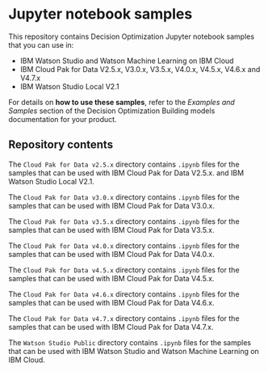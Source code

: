 # Jupyter notebook samples
This repository contains Decision Optimization Jupyter notebook samples that you can use in:
- IBM Watson Studio and Watson Machine Learning on IBM Cloud
- IBM Cloud Pak for Data V2.5.x, V3.0.x, V3.5.x, V4.0.x, V4.5.x, V4.6.x and V4.7.x
- IBM Watson Studio Local V2.1

For details on **how to use these samples**, refer to the *Examples and Samples* section of the Decision Optimization Building models documentation for your product.



## Repository contents
The `Cloud Pak for Data v2.5.x` directory contains  `.ipynb` files for the samples that can be used with IBM Cloud Pak for Data V2.5.x. and IBM Watson Studio Local V2.1.  

The `Cloud Pak for Data v3.0.x` directory contains `.ipynb` files for the samples that can be used with IBM Cloud Pak for Data V3.0.x.

The `Cloud Pak for Data v3.5.x` directory contains `.ipynb` files for the samples that can be used with IBM Cloud Pak for Data V3.5.x.

The `Cloud Pak for Data v4.0.x` directory contains `.ipynb` files for the samples that can be used with IBM Cloud Pak for Data V4.0.x.

The `Cloud Pak for Data v4.5.x` directory contains `.ipynb` files for the samples that can be used with IBM Cloud Pak for Data V4.5.x.

The `Cloud Pak for Data v4.6.x` directory contains `.ipynb` files for the samples that can be used with IBM Cloud Pak for Data V4.6.x.

The `Cloud Pak for Data v4.7.x` directory contains `.ipynb` files for the samples that can be used with IBM Cloud Pak for Data V4.7.x.

The `Watson Studio Public` directory contains `.ipynb` files for the samples that can be used with IBM Watson Studio and Watson Machine Learning on IBM Cloud.
